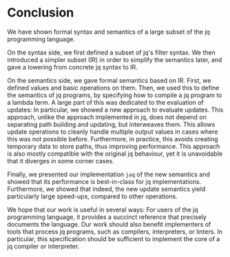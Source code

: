 # Conclusion

We have shown formal syntax and semantics of
a large subset of the jq programming language.

On the syntax side, we first defined a subset of jq's filter syntax.
We then introduced a simpler subset (IR) in order to simplify the semantics later,
and gave a lowering from concrete jq syntax to IR.

On the semantics side, we gave formal semantics based on IR.
First, we defined values and basic operations on them.
Then, we used this to define the semantics of jq programs,
by specifying how to compile a jq program to a lambda term.
A large part of this was dedicated to the evaluation of updates:
In particular, we showed a new approach to evaluate updates.
This approach, unlike the approach implemented in jq,
does not depend on separating path building and updating, but interweaves them.
This allows update operations to cleanly handle multiple output values
in cases where this was not possible before.
Furthermore, in practice, this avoids creating temporary data to store paths,
thus improving performance.
This approach is also mostly compatible with the original jq behaviour,
yet it is unavoidable that it diverges in some corner cases.

Finally, we presented our implementation `jaq` of the new semantics and
showed that its performance is best-in-class for jq implementations.
Furthermore, we showed that indeed, the new update semantics yield
particularly large speed-ups, compared to other operations.

We hope that our work is useful in several ways:
For users of the jq programming language, it provides
a succinct reference that precisely documents the language.
Our work should also benefit implementers of tools that process jq programs,
such as compilers, interpreters, or linters.
In particular, this specification should be sufficient to
implement the core of a jq compiler or interpreter.
